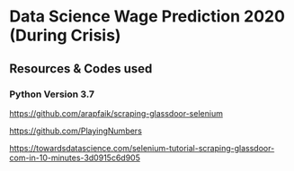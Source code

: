 # Data Science Wage Prediction 2020 (During Crisis)









## Resources & Codes used
### Python Version 3.7

https://github.com/arapfaik/scraping-glassdoor-selenium

https://github.com/PlayingNumbers

https://towardsdatascience.com/selenium-tutorial-scraping-glassdoor-com-in-10-minutes-3d0915c6d905
